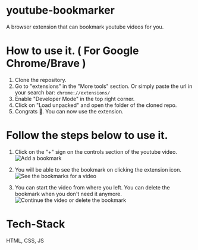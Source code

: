 # youtube-bookmarker
A browser extension that can bookmark youtube videos for you.

# How to use it. ( For Google Chrome/Brave )
1. Clone the repository.
2. Go to "extensions" in the "More tools" section.
   Or simply paste the url in your search bar: `chrome://extensions/`    
 3. Enable "Developer Mode" in the top right corner.
 4. Click on "Load unpacked" and open the folder of the cloned repo.
 5. Congrats 🥳. You can now use the extension.

# Follow the steps below to use it.
1. Click on the "+" sign on the controls section of the youtube video.
![Add a bookmark](https://user-images.githubusercontent.com/70171925/188874474-677adab9-131f-41c9-ba26-3cf63982950f.png)

2. You will be able to see the bookmark on clicking the extension icon.
![See the bookmarks for a video](https://user-images.githubusercontent.com/70171925/188874702-88923685-2519-474b-8be1-dc075a31b5ec.png)

3. You can start the video from where you left. You can delete the bookmark when you don't need it anymore.
![Continue the video or delete the bookmark](https://user-images.githubusercontent.com/70171925/188875340-e8d74614-6052-4332-a5bd-49d3569462d6.png)

# Tech-Stack
HTML, CSS, JS
